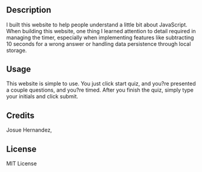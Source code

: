 # <EssentialJSQuize>

## Description

I built this website to help people understand a little bit about JavaScript. When building this website, one thing I learned attention to detail required in managing the timer, especially when implementing features like subtracting 10 seconds for a wrong answer or handling data persistence through local storage. 

## Usage

This website is simple to use. You just click start quiz, and you?re presented a couple questions, and you?re timed. After you finish the quiz, simply type your initials and click submit.


## Credits

Josue Hernandez, 


## License

MIT License